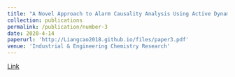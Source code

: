 ```yaml
---
title: "A Novel Approach to Alarm Causality Analysis Using Active Dynamic Transfer Entropy"
collection: publications
permalink: /publication/number-3
date: 2020-4-14
paperurl: 'http://Liangcao2018.github.io/files/paper3.pdf'
venue: 'Industrial & Engineering Chemistry Research'
---
```

[Link](https://pubs.acs.org/doi/pdf/10.1021/acs.iecr.9b06262)